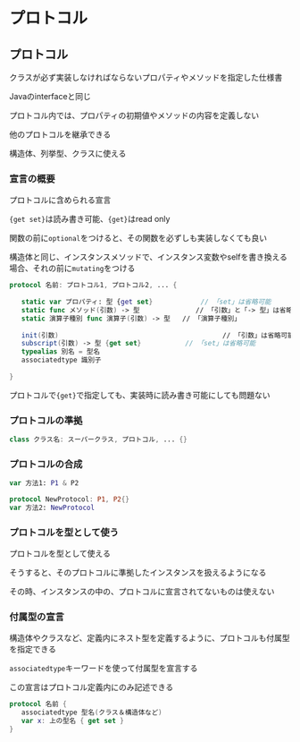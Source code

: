 # プロトコル



## プロトコル



クラスが必ず実装しなければならないプロパティやメソッドを指定した仕様書

Javaのinterfaceと同じ

プロトコル内では、プロパティの初期値やメソッドの内容を定義しない

他のプロトコルを継承できる

構造体、列挙型、クラスに使える



### 宣言の概要

プロトコルに含められる宣言

`{get set}`は読み書き可能、`{get}`はread only

関数の前に`optional`をつけると、その関数を必ずしも実装しなくても良い

構造体と同じ、インスタンスメソッドで、インスタンス変数やselfを書き換える場合、それの前に`mutating`をつける

```swift
protocol 名前: プロトコル1, プロトコル2, ... {
   
   static var プロパティ: 型 {get set}			// 「set」は省略可能
   static func メソッド(引数) -> 型		  	  // 「引数」と「-> 型」は省略可能
   static 演算子種別 func 演算子(引数) -> 型   // 「演算子種別」
   
   init(引数)											// 「引数」は省略可能
   subscript(引数) -> 型 {get set}			  // 「set」は省略可能
   typealias 別名 = 型名
   associatedtype 識別子
   
}
```

プロトコルで`{get}`で指定しても、実装時に読み書き可能にしても問題ない



### プロトコルの準拠

```swift
class クラス名: スーパークラス, プロトコル, ... {}
```



### プロトコルの合成

```swift
var 方法1: P1 & P2

protocol NewProtocol: P1, P2{}
var 方法2: NewProtocol
```





### プロトコルを型として使う

プロトコルを型として使える

そうすると、そのプロトコルに準拠したインスタンスを扱えるようになる

その時、インスタンスの中の、プロトコルに宣言されてないものは使えない



### 付属型の宣言

構造体やクラスなど、定義内にネスト型を定義するように、プロトコルも付属型を指定できる

`associatedtype`キーワードを使って付属型を宣言する

この宣言はプロトコル定義内にのみ記述できる

```swift
protocol 名前 {
   associatedtype 型名(クラス＆構造体など)
   var x: 上の型名 { get set }
}
```
















